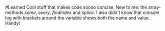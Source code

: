 #Learned
Cool stuff that makes code soooo concise. New to me:  the array-methods *some*, *every*, *findIndex* and *splice*. 
I also didn't know that console log with brackets around the variable shows both the name and value. Handy!  
